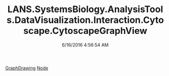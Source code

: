 ﻿---
title: LANS.SystemsBiology.AnalysisTools.DataVisualization.Interaction.Cytoscape.CytoscapeGraphView
date: 6/16/2016 4:56:54 AM
---

[GraphDrawing](T-LANS.SystemsBiology.AnalysisTools.DataVisualization.Interaction.Cytoscape.CytoscapeGraphView.GraphDrawing.html)
[Node](T-LANS.SystemsBiology.AnalysisTools.DataVisualization.Interaction.Cytoscape.CytoscapeGraphView.Node.html)
